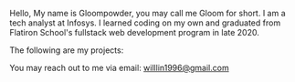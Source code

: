 
Hello, My name is Gloompowder, you may call me Gloom for short.
I am a tech analyst at Infosys. I learned coding on my own and graduated from Flatiron School's fullstack web development program in late 2020.  

The following are my projects:

You may reach out to me via email: willlin1996@gmail.com 
